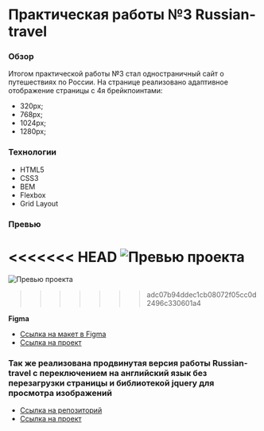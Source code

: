 # Практическая работы №3 Russian-travel

### Обзор
Итогом практической работы №3 стал одностраничный сайт о путешествиях по России.
На странице реализовано адаптивное отображение страницы с 4я брейкпоинтами:
* 320px;
* 768px;
* 1024px;
* 1280px;



### Технологии
* HTML5
* CSS3
* BEM
* Flexbox
* Grid Layout



### Превью
<<<<<<< HEAD
![Превью проекта](./OrXszjlPxb.gif)
=======
![Превью проекта](./AK7dU8kY4C.gif)
>>>>>>> adc07b94ddec1cb08072f05cc0d2496c330601a4

**Figma**

* [Ссылка на макет в Figma](https://www.figma.com/file/5S2WSbEFL6awjVWJ0NWL8Q/Sprint-3_-Russia-_-desktop-mobile?node-id=28503%3A0)
* [Ссылка на проект](https://wizzyjj.github.io/russian-travel/)


















### Так же реализована продвинутая версия работы Russian-travel с переключением на английский язык без перезагрузки страницы и библиотекой jquery для просмотра изображений

* [Ссылка на репозиторий](https://github.com/wizzyjj/russian_travel_en_ru_jquery)
* [Ссылка на проект](https://wizzyjj.github.io/russian-travel/)


